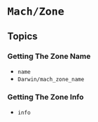 # ``Mach/Zone``

## Topics

### Getting The Zone Name

- ``name``
- ``Darwin/mach_zone_name``

### Getting The Zone Info

- ``info``